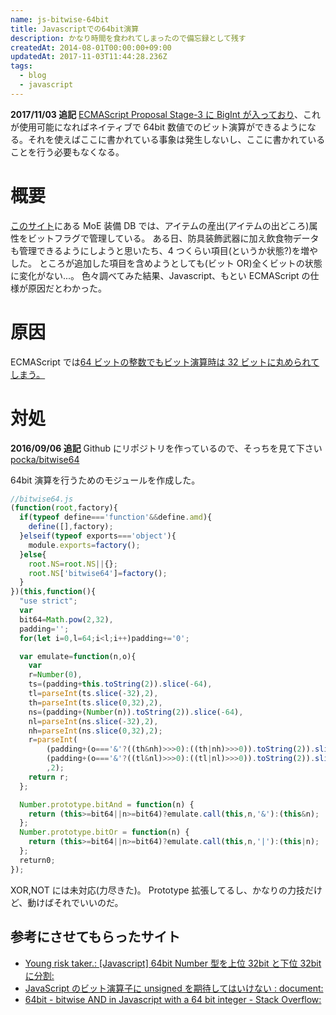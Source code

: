 ```yaml
---
name: js-bitwise-64bit
title: Javascriptでの64bit演算
description: かなり時間を食われてしまったので備忘録として残す
createdAt: 2014-08-01T00:00:00+09:00
updatedAt: 2017-11-03T11:44:28.236Z
tags:
  - blog
  - javascript
---
```


**2017/11/03 追記**
[ECMAScript Proposal Stage-3 に BigInt が入っており](https://github.com/tc39/proposal-bigint)、これが使用可能になればネイティブで 64bit 数値でのビット演算ができるようになる。それを使えばここに書かれている事象は発生しないし、ここに書かれていることを行う必要もなくなる。

# 概要

[このサイト](https://pocka.onl/app/moe/db/)にある MoE 装備 DB では、アイテムの産出\(アイテムの出どころ\)属性をビットフラグで管理している。
ある日、防具装飾武器に加え飲食物データも管理できるようにしようと思いたち、4 つくらい項目\(というか状態?\)を増やした。
ところが追加した項目を含めようとしても\(ビット OR\)全くビットの状態に変化がない...。
色々調べてみた結果、Javascript、もとい ECMAScript の仕様が原因だとわかった。

# 原因

ECMAScript では[64 ビットの整数でもビット演算時は 32 ビットに丸められてしまう。](http://rakuto.blogspot.jp/2007/11/javascript-64.html)

# 対処

**2016/09/06 追記**
Github にリポジトリを作っているので、そっちを見て下さい
[pocka/bitwise64](https://github.com/pocka/bitwise64)</div>

64bit 演算を行うためのモジュールを作成した。

```javascript
//bitwise64.js
(function(root,factory){
  if(typeof define==='function'&&define.amd){
    define([],factory);
  }elseif(typeof exports==='object'){
    module.exports=factory();
  }else{
    root.NS=root.NS||{};
    root.NS['bitwise64']=factory();
  }
})(this,function(){
  "use strict";
  var
  bit64=Math.pow(2,32),
  padding='';
  for(let i=0,l=64;i<l;i++)padding+='0';

  var emulate=function(n,o){
    var
    r=Number(0),
    ts=(padding+this.toString(2)).slice(-64),
    tl=parseInt(ts.slice(-32),2),
    th=parseInt(ts.slice(0,32),2),
    ns=(padding+(Number(n)).toString(2)).slice(-64),
    nl=parseInt(ns.slice(-32),2),
    nh=parseInt(ns.slice(0,32),2);
    r=parseInt(
        (padding+(o==='&'?((th&nh)>>>0):((th|nh)>>>0)).toString(2)).slice(-32)+
        (padding+(o==='&'?((tl&nl)>>>0):((tl|nl)>>>0)).toString(2)).slice(-32)
        ,2);
    return r;
  };

  Number.prototype.bitAnd = function(n) {
    return (this>=bit64||n>=bit64)?emulate.call(this,n,'&'):(this&n);
  };
  Number.prototype.bitOr = function(n) {
    return (this>=bit64||n>=bit64)?emulate.call(this,n,'|'):(this|n);
  };
  return0;
});
```

XOR,NOT には未対応\(力尽きた\)。
Prototype 拡張してるし、かなりの力技だけど、動けばそれでいいのだ。

## 参考にさせてもらったサイト

- [Young risk taker.: \[Javascript\] 64bit Number 型を上位 32bit と下位 32bit に分割:](http://rakuto.blogspot.jp/2007/11/javascript-64bit-nuber32bit32bit.html)
- [JavaScript のビット演算子に unsigned を期待してはいけない : document:](http://imaya.blog.jp/archives/5156823.html)
- [64bit - bitwise AND in Javascript with a 64 bit integer - Stack Overflow:](http://stackoverflow.com/questions/2983206/bitwise-and-in-javascript-with-a-64-bit-integer)
